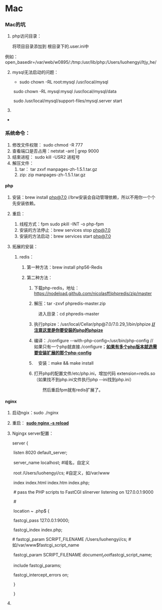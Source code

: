 # Mac

### Mac的坑

1. php访问目录：

   将项目目录添加到 根目录下的.user.ini中

​        例如：open_basedir=/var/web/w0895/:/tmp:/usr/lib/php:/Users/luohengyi/ltjy_he/

2. mysql无法启动的问题：

   - sudo chown -RL root:mysql /usr/local/mysql

   ​       sudo chown -RL mysql:mysql /usr/local/mysql/data

   ​       sudo /usr/local/mysql/support-files/mysql.server   start

3. 

- 

### 系统命令：

1. 修改文件权限： sudo chmod -R 777
2. 查看端口是否占用：netstat -ant | grep 9000
3. 结束进程： sudo kill -USR2 进程号
4. 解压文件：
   1. tar： tar zxvf manpages-zh-1.5.1.tar.gz
   2. zip:  zip manpages-zh-1.5.1.tar.gz

#### php

1. 安装：brew install php@7.0  //brw安装会自动管理依赖，所以不用你一个个先安装依赖。

2. 重启：

   1. 线程方式：fpm sudo pkill -INT -o php-fpm
   2. 安装的方法停止：brew services stop php@7.0
   3. 安装的方法启动：brew services start php@7.0

3. 拓展的安装：

   1. redis：

      1. 第一种方法：brew install php56-Redis

      2. 第二种方法：

         1. 下载php-redis，地址：https://nodeload.github.com/nicolasff/phpredis/zip/master

         2. 解压：tar -zxvf phpredis-master.zip

            　进入目录：cd phpredis-master

         3. 执行phpize：/usr/local/Cellar/php\@7.0/7.0.29_1/bin/phpize   **<u>// 注意这里是你要安装的php的phpize</u>**

         4. 编译：./configure --with-php-config=/usr/bin/php-config  // 如果只有一个php就直接./configure；**<u>如果有多个php版本就选需要安装扩展的那个php-config</u>**

         5. 　安装：make && make install

         6. 打开php的配置文件/etc/php.ini，增加代码 extension=redis.so （如果找不到php.ini文件执行php --ini找到php.ini）

            　　然后重启fpm就有redis扩展了。

#### nginx

1. 启动ngix：sudo ./nginx

2. 重启： **<u>sudo nginx -s reload</u>**

3. Ngingx server配置：

   server {

   ​        listen       8020  default_server;

   ​        server_name  localhost;    #域名，自定义

   ​        root   /Users/luohengyi/cs;    #自定义，如/var/www

   ​        index  index.html index.htm index.php;



   ​        \# pass the PHP scripts to FastCGI slinerver listening on 127.0.0.1:9000

   ​        \#

   ​        location ~ \.php$ {

   ​            fastcgi_pass   127.0.0.1:9000;

   ​            fastcgi_index  index.php;

   \#            fastcgi_param  SCRIPT_FILENAME  /Users/luohengyi/cs;   #如/var/www$fastcgi_script_name

   ​           fastcgi_param SCRIPT_FILENAME $document_root$fastcgi_script_name;

   ​           include        fastcgi_params;

   ​            fastcgi_intercept_errors on;

   ​        }

   ​    }

4. 




